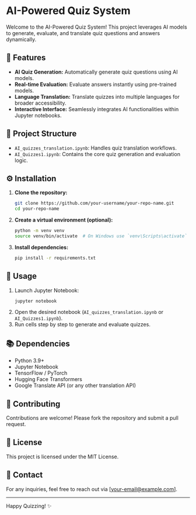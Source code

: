 # AI-Powered Quiz System

Welcome to the AI-Powered Quiz System! This project leverages AI models to generate, evaluate, and translate quiz questions and answers dynamically.

## 🚀 Features
- **AI Quiz Generation:** Automatically generate quiz questions using AI models.
- **Real-time Evaluation:** Evaluate answers instantly using pre-trained models.
- **Language Translation:** Translate quizzes into multiple languages for broader accessibility.
- **Interactive Interface:** Seamlessly integrates AI functionalities within Jupyter notebooks.

## 📁 Project Structure
- `AI_quizzes_translation.ipynb`: Handles quiz translation workflows.
- `AI_Quizzes1.ipynb`: Contains the core quiz generation and evaluation logic.

## ⚙️ Installation
1. **Clone the repository:**
   ```bash
   git clone https://github.com/your-username/your-repo-name.git
   cd your-repo-name
   ```
2. **Create a virtual environment (optional):**
   ```bash
   python -m venv venv
   source venv/bin/activate  # On Windows use `venv\Scripts\activate`
   ```
3. **Install dependencies:**
   ```bash
   pip install -r requirements.txt
   ```

## 🏃 Usage
1. Launch Jupyter Notebook:
   ```bash
   jupyter notebook
   ```
2. Open the desired notebook (`AI_quizzes_translation.ipynb` or `AI_Quizzes1.ipynb`).
3. Run cells step by step to generate and evaluate quizzes.

## 📚 Dependencies
- Python 3.9+
- Jupyter Notebook
- TensorFlow / PyTorch
- Hugging Face Transformers
- Google Translate API (or any other translation API)

## 🌟 Contributing
Contributions are welcome! Please fork the repository and submit a pull request.

## 📜 License
This project is licensed under the MIT License.

## 📧 Contact
For any inquiries, feel free to reach out via [your-email@example.com].

---

Happy Quizzing! ✨

